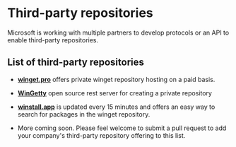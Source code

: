 # Third-party repositories

Microsoft is working with multiple partners to develop protocols or an API to enable third-party repositories.
## List of third-party repositories

- **[winget.pro](https://winget.pro)** offers private winget repository hosting on a paid basis.
- **[WinGetty](https://wingetty.dev)** open source rest server for creating a private repository
- **[winstall.app](https://winstall.app)** is updated every 15 minutes and offers an easy way to search for packages in the winget repository.

- More coming soon. Please feel welcome to submit a pull request to add your company's third-party repository offering to this list.
